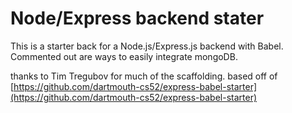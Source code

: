 # Node/Express backend stater
This is a starter back for a Node.js/Express.js backend with Babel. Commented out are ways to easily integrate mongoDB.

thanks to Tim Tregubov for much of the scaffolding. 
based off of [https://github.com/dartmouth-cs52/express-babel-starter](https://github.com/dartmouth-cs52/express-babel-starter)